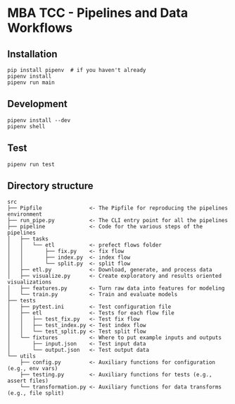 # MBA TCC - Pipelines and Data Workflows

## Installation

    pip install pipenv  # if you haven't already
    pipenv install
    pipenv run main

## Development

    pipenv install --dev
    pipenv shell

## Test

    pipenv run test

## Directory structure

    src
    ├── Pipfile               <- The Pipfile for reproducing the pipelines environment
    ├── run_pipe.py           <- The CLI entry point for all the pipelines
    ├── pipeline              <- Code for the various steps of the pipelines
    │   ├── tasks
    │   │   └── etl           <- prefect flows folder
    │   │       ├── fix.py    <- fix flow
    │   │       ├── index.py  <- index flow
    │   │       └── split.py  <- split flow
    │   ├── etl.py            <- Download, generate, and process data
    │   ├── visualize.py      <- Create exploratory and results oriented visualizations
    │   ├── features.py       <- Turn raw data into features for modeling
    │   └── train.py          <- Train and evaluate models
    ├── tests
    │   ├── pytest.ini        <- Test configuration file
    │   ├── etl               <- Tests for each flow file
    │   │   ├── test_fix.py   <- Test fix flow
    │   │   ├── test_index.py <- Test index flow
    │   │   └── test_split.py <- Test split flow
    │   └── fixtures          <- Where to put example inputs and outputs
    │       ├── input.json    <- Test input data
    │       └── output.json   <- Test output data
    └── utils
        ├── config.py         <- Auxiliary functions for configuration (e.g., env vars)
        ├── testing.py        <- Auxiliary functions for tests (e.g., assert files)
        └── transformation.py <- Auxiliary functions for data transforms (e.g., file split)
